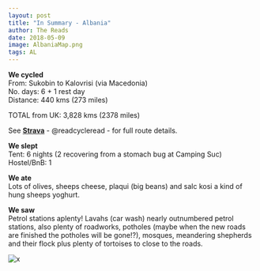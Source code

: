 ```yaml
---
layout: post
title: "In Summary - Albania"
author: The Reads
date: 2018-05-09
image: AlbaniaMap.png
tags: AL  
---
```


**We cycled**  
From: Sukobin to Kalovrisi (via Macedonia)  
No. days: 6 + 1 rest day  
Distance: 440 kms (273 miles)   

TOTAL from UK: 3,828 kms (2378 miles)  

See [**Strava**](https://www.strava.com/athletes/readcycleread) - @readcycleread - for full route details.  

**We slept**  
Tent: 6 nights (2 recovering from a stomach bug at Camping Suc)  
Hostel/BnB: 1  

**We ate**  
Lots of olives, sheeps cheese, plaqui (big beans) and salc kosi a kind of hung sheeps yoghurt.  

**We saw**  
Petrol stations aplenty! Lavahs (car wash) nearly outnumbered petrol stations, also plenty of roadworks, potholes (maybe when the new roads are finished the potholes will be gone!?), mosques, meandering shepherds and their flock plus plenty of tortoises to close to the roads.  

![x](assets/img/x.jpg)  
